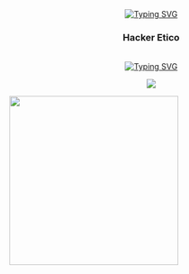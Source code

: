 
<div identificación="encabezado" align="center">
    <a href="https://git.io/typing-svg"><img src="https://readme-typing-svg.herokuapp.com?font=Fira+Code&weight=700&size=30&pause=1000&color=FFC4C4&center=true&vCenter=true&width=435&lines=Hi+i'm+D4rkSec" alt="Typing SVG" /></a>
    <h3 align="center">Hacker Etico</h3>
</div >
<br>
<div identificación="centro" align="center">
<a href="https://git.io/typing-svg"><img src="https://readme-typing-svg.herokuapp.com?font=Fira+Code&weight=600&size=23&duration=1&pause=1000&color=FFC4C4&center=true&vCenter=true&width=435&lines=%3CSkills%3E" alt="Typing SVG" /></a>
</div>
<p align="center">
  <a href="https://skillicons.dev">
    <img src="https://skillicons.dev/icons?i=linux,git,md,bash,python,html,css,js" />
  </a>
</p>
<img src="https://media.giphy.com/media/v1.Y2lkPTc5MGI3NjExZ2o0OXV5ZDFidDgyMW1mNmx1b2s4YXo1Y3NnOW9xbXNkbmF4OHdhZSZlcD12MV9pbnRlcm5hbF9naWZfYnlfaWQmY3Q9cw/SBybjkhmxcN2wa56zC/giphy.gif" width="300"/>
<!--<img src="https://media.giphy.com/media/IcJ6n6VJNjRNS/giphy.gif" width="200"/>-->
<!--<img src="https://media.giphy.com/media/IcJ6n6VJNjRNS/giphy.gif" width="200"/>gato-->
